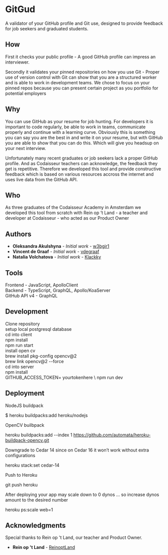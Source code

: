 # GitGud

A validator of your GitHub profile and Git use, designed to provide feedback for job seekers and graduated students.

## How

First it checks your public profile - A good GitHub profile can impress an interviewer.

Secondly it validates your pinned repositories on how you use Git - Proper use of version control with Git can show that you are a structured worker and is able to work in development teams. We chose to focus on your pinned repos because you can present certain project as you portfolio for potential employers

## Why

You can use GitHub as your resume for job hunting. For developers it is important to code regularly, be able to work in teams, communicate properly and continue with a learning curve. Obviously this is something you can say you are the best in and write it on your resume, but with GitHub you are able to show that you can do this. Which will give you headsup on your next interview.

Unfortunately many recent graduates or job seekers lack a proper GitHub profile. And as Codaisseur teachers can acknowledge, the feedback they get is repetitive. Therefore we developed this tool and provide constructive feedback which is based on various resources accross the internet and uses live data from the GitHub API.

## Who

As three graduates of the Codaisseur Academy in Amsterdam we developed this tool from scratch with Rein op ‘t Land - a teacher and developer at Codaisseur - who acted as our Product Owner

## Authors

* **Oleksandra Akulshyna** - *Initial work* - [w3bgir1](https://github.com/w3bgir1)
* **Vincent de Graaf** - *Initial work* - [vdegraaf](https://github.com/vdegraaf)
* **Natalia Volchatova** - *Initial work* - [Klackky](https://github.com/Klackky)

## Tools

Frontend - JavaScript, ApolloClient <br>
Backend - TypeScript, GraphQL, Apollo/KoaServer <br>
GitHub API v4 - GraphQL <br>

## Development

Clone repository <br>
setup local postgresql database<br>
cd into client  <br>
npm install <br>
npm run start<br>
install open cv <br>
brew install pkg-config opencv@2<br>
brew link opencv@2 --force<br>
cd into server <br>
npm install <br> 
GITHUB_ACCESS_TOKEN= yourtokenhere \ npm run dev<br>

## Deployment

NodeJS buildpack

$ heroku buildpacks:add heroku/nodejs

OpenCV builbpack

heroku buildpacks:add --index 1 https://github.com/automata/heroku-buildpack-opencv.git

Downgrade to Cedar 14 since on Cedar 16 it won’t work without extra configurations

heroku stack:set cedar-14

Push to Heroku

git push heroku

After deploying your app may scale down to 0 dynos
... so increase dynos amount to the desired number

heroku ps:scale web=1

## Acknowledgments

Special thanks to Rein op 't Land, our teacher and Product Owner. 
* **Rein op 't Land** - [ReinoptLand](https://github.com/Reinoptland)

